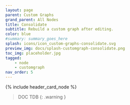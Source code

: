 ```yaml
---
layout: page
parent: Custom Graphs
grand_parent: All Nodes
title: Consolidate
subtitle: Rebuild a custom graph after editing.
color: blue
#summary: summary_goes_here
splash: icons/icon_custom-graphs-consolidate.svg
preview_img: docs/splash-customgraph-consolidate.png
toc_img: placeholder.jpg
tagged: 
    - node
    - customgraph
nav_order: 5
---
```


{% include header_card_node %}

> DOC TDB
{: .warning }